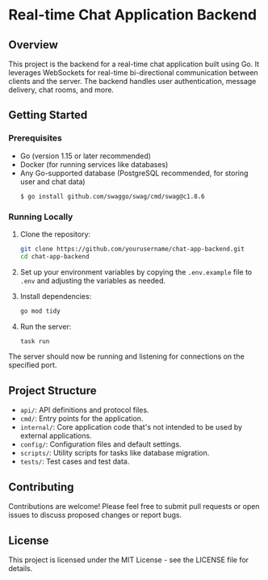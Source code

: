 # Real-time Chat Application Backend

## Overview

This project is the backend for a real-time chat application built using Go. It leverages WebSockets for real-time bi-directional communication between clients and the server. The backend handles user authentication, message delivery, chat rooms, and more.

## Getting Started

### Prerequisites

- Go (version 1.15 or later recommended)
- Docker (for running services like databases)
- Any Go-supported database (PostgreSQL recommended, for storing user and chat data)
  ```shell
  $ go install github.com/swaggo/swag/cmd/swag@c1.8.6
  ```

### Running Locally

1. Clone the repository:

   ```bash
   git clone https://github.com/yourusername/chat-app-backend.git
   cd chat-app-backend
   ```

2. Set up your environment variables by copying the `.env.example` file to `.env` and adjusting the variables as needed.

3. Install dependencies:

   ```bash
   go mod tidy
   ```

4. Run the server:

   ```bash
   task run
   ```

The server should now be running and listening for connections on the specified port.

## Project Structure

- `api/`: API definitions and protocol files.
- `cmd/`: Entry points for the application.
- `internal/`: Core application code that's not intended to be used by external applications.
- `config/`: Configuration files and default settings.
- `scripts/`: Utility scripts for tasks like database migration.
- `tests/`: Test cases and test data.

## Contributing

Contributions are welcome! Please feel free to submit pull requests or open issues to discuss proposed changes or report bugs.

## License

This project is licensed under the MIT License - see the LICENSE file for details.

